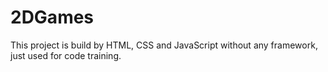 # 2DGames
This project is build by HTML, CSS and JavaScript without any framework, just used for code training.
